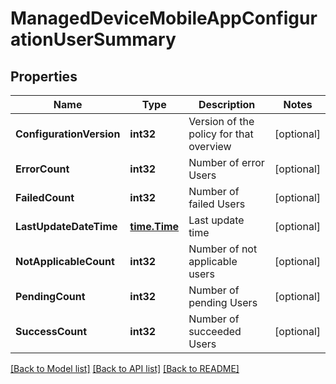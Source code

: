 # ManagedDeviceMobileAppConfigurationUserSummary

## Properties

Name | Type | Description | Notes
------------ | ------------- | ------------- | -------------
**ConfigurationVersion** | **int32** | Version of the policy for that overview | [optional] 
**ErrorCount** | **int32** | Number of error Users | [optional] 
**FailedCount** | **int32** | Number of failed Users | [optional] 
**LastUpdateDateTime** | [**time.Time**](time.Time.md) | Last update time | [optional] 
**NotApplicableCount** | **int32** | Number of not applicable users | [optional] 
**PendingCount** | **int32** | Number of pending Users | [optional] 
**SuccessCount** | **int32** | Number of succeeded Users | [optional] 

[[Back to Model list]](../README.md#documentation-for-models) [[Back to API list]](../README.md#documentation-for-api-endpoints) [[Back to README]](../README.md)


